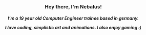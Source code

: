 
<h3 align="center">Hey there, I'm Nebalus!</h3>

<h5 align="center">
I'm a 19 year old Computer Engineer trainee based in germany.
  
I love coding, simplistic art and animations. I also enjoy gaming :)
</h5>

<!--
**Nebalus/Nebalus** is a ✨ _special_ ✨ repository because its `README.md` (this file) appears on your GitHub profile.

Here are some ideas to get you started:

- 🔭 I’m currently working on ...
- 🌱 I’m currently learning ...
- 👯 I’m looking to collaborate on ...
- 🤔 I’m looking for help with ...
- 💬 Ask me about ...
- 📫 How to reach me: ...
- 😄 Pronouns: ...
- ⚡ Fun fact: ...
-->
